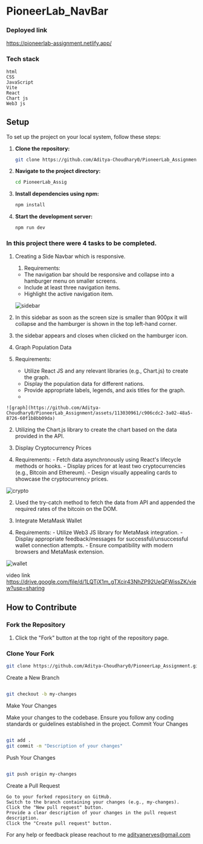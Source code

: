 # PioneerLab_NavBar

### Deployed link

https://pioneerlab-assignment.netlify.app/

### Tech stack
```
html
CSS
JavaScript
Vite
React
Chart js
Web3 js
```

## Setup

To set up the project on your local system, follow these steps:

1. **Clone the repository:**
    ```bash
    git clone https://github.com/Aditya-Choudhary0/PioneerLab_Assignment.git
    ```

2. **Navigate to the project directory:**
    ```bash
    cd PioneerLab_Assig
    ```

3. **Install dependencies using npm:**
    ```bash
    npm install
    ```

4. **Start the development server:**
    ```bash
    npm run dev
    ```


### In this project there were 4 tasks to be completed. 

1. Creating a Side Navbar which is responsive.
   1.  Requirements:
     - The navigation bar should be responsive and collapse into a hamburger menu on smaller screens.
     - Include at least three navigation items.
     - Highlight the active navigation item.
      
    ![sidebar](https://github.com/Aditya-Choudhary0/PioneerLab_Assignment/assets/113030961/3e1fa568-af14-411d-9614-7563033eed50)

  2. In this sidebar as soon as the screen size is smaller than 900px it will collapse and the hamburger is shown in the top left-hand corner.
  3. the sidebar appears and closes when clicked on the hamburger icon.

2. Graph Population Data
  1. Requirements:
      - Utilize React JS and any relevant libraries (e.g., Chart.js) to create the graph.
      - Display the population data for different nations.
      - Provide appropriate labels, legends, and axis titles for the graph.
      - 
    ![graph](https://github.com/Aditya-Choudhary0/PioneerLab_Assignment/assets/113030961/c906cdc2-3a02-48a5-8726-60f1b8bb09da)

  2. Utilizing the Chart.js library to create the chart based on the data provided in the API.  

3.  Display Cryptocurrency Prices
  1. Requirements:
    - Fetch data asynchronously using React's lifecycle methods or hooks.
    - Display prices for at least two cryptocurrencies (e.g., Bitcoin and Ethereum).
    - Design visually appealing cards to showcase the cryptocurrency prices.
 
![crypto](https://github.com/Aditya-Choudhary0/PioneerLab_Assignment/assets/113030961/7243ba4c-f31b-48a0-b3c2-b4fe4d0702f7)

  2. Used the try-catch method to fetch the data from API and appended the required rates of the bitcoin on the DOM.

4. Integrate MetaMask Wallet
  1. Requirements:
    - Utilize Web3 JS library for MetaMask integration.
    - Display appropriate feedback/messages for successful/unsuccessful wallet connection attempts.
    - Ensure compatibility with modern browsers and MetaMask extension.

![wallet](https://github.com/Aditya-Choudhary0/PioneerLab_Assignment/assets/113030961/78a8ca79-e934-4d63-aa07-051e3add55f7)



video link https://drive.google.com/file/d/1LQTjX1m_gTXcir43NhZP92UeQFWissZK/view?usp=sharing


## How to Contribute

### Fork the Repository
1. Click the "Fork" button at the top right of the repository page.

### Clone Your Fork
```bash
git clone https://github.com/Aditya-Choudhary0/PioneerLap_Assignment.git
```
Create a New Branch

```bash

git checkout -b my-changes
```
Make Your Changes

Make your changes to the codebase. Ensure you follow any coding standards or guidelines established in the project.
Commit Your Changes

```bash

git add .
git commit -m "Description of your changes"
```
Push Your Changes

```bash

git push origin my-changes
```
Create a Pull Request

    Go to your forked repository on GitHub.
    Switch to the branch containing your changes (e.g., my-changes).
    Click the "New pull request" button.
    Provide a clear description of your changes in the pull request description.
    Click the "Create pull request" button.

For any help or feedback please reachout to me adityanerves@gmail.com
    

